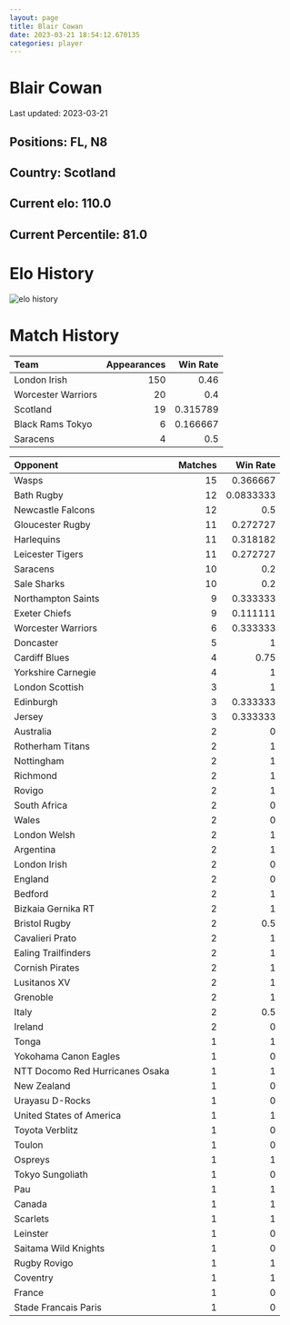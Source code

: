 ```yaml
---  
layout: page  
title: Blair Cowan  
date: 2023-03-21 18:54:12.670135  
categories: player  
---
```

# Blair Cowan


Last updated: 2023-03-21
## Positions: FL, N8

## Country: Scotland

## Current elo: 110.0

## Current Percentile: 81.0

# Elo History


![elo history](history_BlairCowan.png)
# Match History


| Team               |   Appearances |   Win Rate |
|:-------------------|--------------:|-----------:|
| London Irish       |           150 |   0.46     |
| Worcester Warriors |            20 |   0.4      |
| Scotland           |            19 |   0.315789 |
| Black Rams Tokyo   |             6 |   0.166667 |
| Saracens           |             4 |   0.5      |

| Opponent                        |   Matches |   Win Rate |
|:--------------------------------|----------:|-----------:|
| Wasps                           |        15 |  0.366667  |
| Bath Rugby                      |        12 |  0.0833333 |
| Newcastle Falcons               |        12 |  0.5       |
| Gloucester Rugby                |        11 |  0.272727  |
| Harlequins                      |        11 |  0.318182  |
| Leicester Tigers                |        11 |  0.272727  |
| Saracens                        |        10 |  0.2       |
| Sale Sharks                     |        10 |  0.2       |
| Northampton Saints              |         9 |  0.333333  |
| Exeter Chiefs                   |         9 |  0.111111  |
| Worcester Warriors              |         6 |  0.333333  |
| Doncaster                       |         5 |  1         |
| Cardiff Blues                   |         4 |  0.75      |
| Yorkshire Carnegie              |         4 |  1         |
| London Scottish                 |         3 |  1         |
| Edinburgh                       |         3 |  0.333333  |
| Jersey                          |         3 |  0.333333  |
| Australia                       |         2 |  0         |
| Rotherham Titans                |         2 |  1         |
| Nottingham                      |         2 |  1         |
| Richmond                        |         2 |  1         |
| Rovigo                          |         2 |  1         |
| South Africa                    |         2 |  0         |
| Wales                           |         2 |  0         |
| London Welsh                    |         2 |  1         |
| Argentina                       |         2 |  1         |
| London Irish                    |         2 |  0         |
| England                         |         2 |  0         |
| Bedford                         |         2 |  1         |
| Bizkaia Gernika RT              |         2 |  1         |
| Bristol Rugby                   |         2 |  0.5       |
| Cavalieri Prato                 |         2 |  1         |
| Ealing Trailfinders             |         2 |  1         |
| Cornish Pirates                 |         2 |  1         |
| Lusitanos XV                    |         2 |  1         |
| Grenoble                        |         2 |  1         |
| Italy                           |         2 |  0.5       |
| Ireland                         |         2 |  0         |
| Tonga                           |         1 |  1         |
| Yokohama Canon Eagles           |         1 |  0         |
| NTT Docomo Red Hurricanes Osaka |         1 |  1         |
| New Zealand                     |         1 |  0         |
| Urayasu D-Rocks                 |         1 |  0         |
| United States of America        |         1 |  1         |
| Toyota Verblitz                 |         1 |  0         |
| Toulon                          |         1 |  0         |
| Ospreys                         |         1 |  1         |
| Tokyo Sungoliath                |         1 |  0         |
| Pau                             |         1 |  1         |
| Canada                          |         1 |  1         |
| Scarlets                        |         1 |  1         |
| Leinster                        |         1 |  0         |
| Saitama Wild Knights            |         1 |  0         |
| Rugby Rovigo                    |         1 |  1         |
| Coventry                        |         1 |  1         |
| France                          |         1 |  0         |
| Stade Francais Paris            |         1 |  0         |